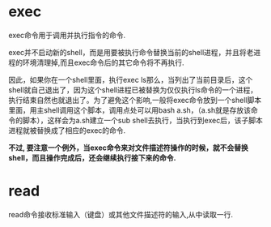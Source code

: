 # exec

exec命令用于调用并执行指令的命令.

exec并不启动新的shell，而是用要被执行命令替换当前的shell进程，并且将老进程的环境清理掉,而且exec命令后的其它命令将不再执行.

因此，如果你在一个shell里面，执行exec ls那么，当列出了当前目录后，这个shell就自己退出了，因为这个shell进程已被替换为仅仅执行ls命令的一个进程，执行结束自然也就退出了。为了避免这个影响,一般将exec命令放到一个shell脚本里面，用主shell调用这个脚本，调用点处可以用bash a.sh，（a.sh就是存放该命令的脚本），这样会为a.sh建立一个sub shell去执行，当执行到exec后，该子脚本进程就被替换成了相应的exec的命令.

**不过, 要注意一个例外，当exec命令来对文件描述符操作的时候，就不会替换shell，而且操作完成后，还会继续执行接下来的命令.**

# read

read命令接收标准输入（键盘）或其他文件描述符的输入,从中读取一行.

